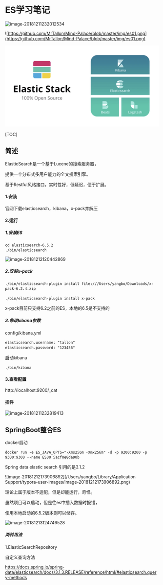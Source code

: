 # ES学习笔记

![image-20181211232012534](/https://github.com/MrTallon/Mind-Palace/blob/master/img/es01.png)



![https://github.com/MrTallon/Mind-Palace/blob/master/img/es01.png](https://github.com/MrTallon/Mind-Palace/blob/master/img/es01.png)



![test](https://github.com/MrTallon/Mind-Palace/blob/master/img/es01.png)

[TOC]



## 简述

ElasticSearch是一个基于Lucene的搜索服务器，

提供一个分布式多用户能力的全文搜索引擎。

基于Restful风格接口，实时性好，低延迟，便于扩展。





#### 1.安装

官网下载elasticsearch，kibana，x-pack并解压

#### 2.运行

##### 1.安装ES

```
cd elasticsearch-6.5.2 
./bin/elasticsearch
```

![image-20181212120442869](/Users/yangbo/Desktop/es02.png)

##### 2.安装x-pack

```
./bin/elasticsearch-plugin install file:///Users/yangbo/Downloads/x-pack-6.2.4.zip 

./bin/elasticsearch-plugin install x-pack
```

x-pack目前只支持6.2之前的ES，本地的6.5是不支持的

##### 3.修改kibana参数

config/kibana.yml

```xml
elasticsearch.username: "tallon"
elasticsearch.password: "123456"
```

启动kibana

```
./bin/kibana
```



#### 3.查看配置

http://localhost:9200/_cat













#### 插件

![image-20181211232819413](/Users/yangbo/Desktop/es03.png)













## SpringBoot整合ES

docker启动

```
docker run -e ES_JAVA_OPTS="-Xms256m -Xmx256m" -d -p 9200:9200 -p 9300:9300 --name ES00 5acf0e8da90b
```

Spring data elastic search 引用的是3.1.2

![image-20181212173906892](/Users/yangbo/Library/Application Support/typora-user-images/image-20181212173906892.png)

理论上属于版本不适配，但是却能运行，奇怪。

虽然项目可以启动，但是往es中插入数据时报错，

使用本地启动的6.5.2版本则可以储存。



![image-20181213124746528](/Users/yangbo/Desktop/es04.png)

##### 两种用法

1.ElasticSearchRepository

自定义查询方法

https://docs.spring.io/spring-data/elasticsearch/docs/3.1.3.RELEASE/reference/html/#elasticsearch.query-methods